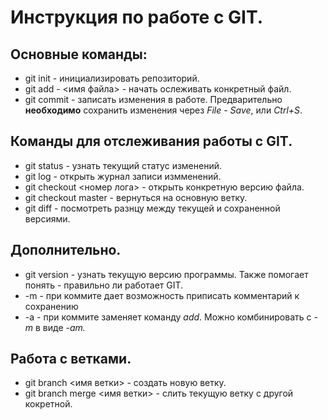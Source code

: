 # Инструкция по работе с GIT.

## Основные команды:
* git init - инициализировать репозиторий.
* git add - <имя файла> - начать ослеживать конкретный файл.
* git commit - записать изменения в работе. Предварительно **необходимо** сохранить изменения через *File - Save*, или *Ctrl+S*.

## Команды для отслеживания работы с GIT.
* git status - узнать текущий статус изменений.
* git log - открыть журнал записи измменений.
* git checkout <номер лога> - открыть конкретную версию файла.
* git checkout master - вернуться на основную ветку.
* git diff - посмотреть разнцу между текущей и сохраненной версиями.

## Дополнительно.
* git version - узнать текущую версию программы. Также помогает понять - правильно ли работает GIT.
* -m - при коммите дает возможность приписать комментарий к сохранению
* -a - при коммите заменяет команду *add*. Можно комбинировать с *-m* в виде *-am.*

## Работа с ветками.

* git branch <имя ветки> - создать новую ветку.
* git branch merge <имя ветки> - слить текущую ветку с другой кокретной.
